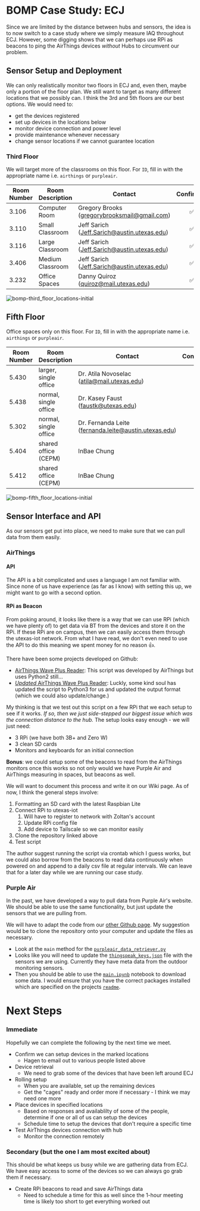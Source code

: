 # BOMP Case Study: ECJ

Since we are limited by the distance between hubs and sensors, the idea is to now switch to a case study where we simply measure IAQ throughout ECJ. However, some digging shows that we can perhaps use RPi as beacons to ping the AirThings devices _without_ Hubs to circumvent our problem. 

## Sensor Setup and Deployment

We can only realistically monitor two floors in ECJ and, even then, maybe only a portion of the floor plan. We still want to target as many different locations that we possibly can. I think the 3rd and 5th floors are our best options. We would need to:

* get the devices registered
* set up devices in the locations below
* monitor device connection and power level
* provide maintenance whenever necessary
* change sensor locations if we cannot guarantee location

### Third Floor

We will target more of the classrooms on this floor. For `ID`, fill in <device> with the appropriate name i.e. `airthings` or `purpleair`. 

| Room Number | Room Description | Contact                                      |     Confirmed      | ID                |
| ----------- | ---------------- | -------------------------------------------- | :----------------: | ----------------- |
| 3.106       | Computer Room    | Gregory Brooks (gregorybrooksmail@gmail.com) | :white_check_mark: | <device>_ecj_3106 |
| 3.110       | Small Classroom  | Jeff Sarich (Jeff.Sarich@austin.utexas.edu)  | :white_check_mark: | <device>_ecj_3110 |
| 3.116       | Large Classroom  | Jeff Sarich (Jeff.Sarich@austin.utexas.edu)  | :white_check_mark: | <device>_ecj_3116 |
| 3.406       | Medium Classroom | Jeff Sarich (Jeff.Sarich@austin.utexas.edu)  | :white_check_mark: | <device>_ecj_3406 |
| 3.232       | Office Spaces    | Danny Quiroz (quiroz@mail.utexas.edu)        | :white_check_mark: | <device>_ecj_3232 |

![bomp-third_floor_locations-initial](/Users/hagenfritz/Projects/bleed-orange-measure-iaq/references/notes/bomp-third_floor_locations-initial.png)


## Fifth Floor

Office spaces only on this floor. For `ID`, fill in <device> with the appropriate name i.e. `airthings` or `purpleair`. 

| Room Number | Room Description      | Contact                                               |     Confirmed      | ID                |
| ----------- | --------------------- | ----------------------------------------------------- | :----------------: | ----------------- |
| 5.430       | larger, single office | Dr. Atila Novoselac (atila@mail.utexas.edu)           | :white_check_mark: | <device>_ecj_5430 |
| 5.438       | normal, single office | Dr. Kasey Faust (faustk@utexas.edu)                   | :white_check_mark: | <device>_ecj_5438 |
| 5.302       | normal, single office | Dr. Fernanda Leite (fernanda.leite@austin.utexas.edu) | :white_check_mark: | <device>_ecj_5302 |
| 5.404       | shared office (CEPM)  | InBae Chung                                           | :white_check_mark: | <device>_ecj_5404 |
| 5.412       | shared office (CEPM)  | InBae Chung                                           | :white_check_mark: | <device>_ecj_5412 |

![bomp-fifth_floor_locations-initial](/Users/hagenfritz/Projects/bleed-orange-measure-iaq/references/notes/bomp-fifth_floor_locations-initial.png)

## Sensor Interface and API

As our sensors get put into place, we need to make sure that we can pull data from them easily. 

### AirThings

#### API

The API is a bit complicated and uses a language I am not familiar with. Since none of us have experience (as far as I know) with setting this up, we might want to go with a second option.

#### RPi as Beacon

From poking around, it looks like there is a way that we can use RPi (which we have plenty of) to get data via BT from the devices and store it on the RPi. If these RPi are on campus, then we can easily access them through the utexas-iot network. From what I have read, we don't even need to use the API to do this meaning we spent money for no reason :+1:. 

There have been some projects developed on Github:

* [AirThings Wave Plus Reader](https://github.com/Airthings/waveplus-reader): This script was developed by AirThings but uses Python2 still...
* [_Updated_ AirThings Wave Plus Reader](https://github.com/kogant/waveplus-reader): Luckly, some kind soul has updated the script to Python3 for us and updated the output format (which we could also update/change.)

My thinking is that we test out this script on a few RPi that we each setup to see if it works. _If so, then we just side-stepped our biggest issue which was the connection distance to the hub._ The setup looks easy enough - we will just need:

* 3 RPi (we have both 3B+ and Zero W)
* 3 clean SD cards
* Monitors and keyboards for an initial connection

**Bonus**: we could setup some of the beacons to read from the AirThings monitors once this works so not only would we have Purple Air and AirThings measuring in spaces, but beacons as well. 

We will want to document this process and write it on our Wiki page. As of now, I think the general steps involve:

1. Formatting an SD card with the latest Raspbian Lite
2. Connect RPi to utexas-iot
   1. Will have to register to network with Zoltan's account
   2. Update RPi config file
   3. Add device to Tailscale so we can monitor easily
3. Clone the repository linked above
4. Test script

The author suggest running the script via crontab which I guess works, but we could also borrow from the beacons to read data continuously when powered on and append to a daily csv file at regular intervals. We can leave that for a later day while we are running our case study. 

### Purple Air 

In the past, we have developed a way to pull data from Purple Air's website. We should be able to use the same functionality, but just update the sensors that we are pulling from.

We will have to adapt the code from our [other Github page](https://github.com/intelligent-environments-lab/bleed-orange-measure-purple). My suggestion would be to clone the repository onto your computer and update the files as necessary. 

* Look at the `main` method for the [`purpleair_data_retriever.py`](https://github.com/intelligent-environments-lab/bleed-orange-measure-purple/blob/main/bomp/data/purpleair_data_retriever.py)
* Looks like you will need to update the [`thingspeak_keys.json`](https://github.com/intelligent-environments-lab/bleed-orange-measure-purple/blob/main/bomp/data/thingspeak_keys.json) file with the sensors we are using. Currently they have meta data from the outdoor monitoring sensors. 
* Then you should be able to use the [`main.ipynb`](https://github.com/intelligent-environments-lab/bleed-orange-measure-purple/blob/main/main.ipynb) notebook to download some data. I would ensure that you have the correct packages installed which are specified on the projects [`readme`](https://github.com/intelligent-environments-lab/bleed-orange-measure-purple/blob/main/README.md).

# Next Steps

### Immediate

Hopefully we can complete the following by the next time we meet.

* Confirm we can setup devices in the marked locations
  * Hagen to email out to various people listed above
* Device retrieval
  * We need to grab some of the devices that have been left around ECJ
* Rolling setup
  * When you are available, set up the remaining devices
  * Get the "cages" ready and order more if necessary - I think we may need one more
* Place devices in specified locations
  * Based on responses and availablilty of some of the people, determine if one or all of us can setup the devices
  * Schedule time to setup the devices that don't require a specific time
* Test AirThings devices connection with hub
  * Monitor the connection remotely

### Secondary (but the one I am most excited about)

This should be what keeps us busy while we are gathering data from ECJ. We have easy access to some of the devices so we can always go grab them if necessary. 

* Create RPi beacons to read and save AirThings data
  * Need to schedule a time for this as well since the 1-hour meeting time is likely too short to get everything worked out